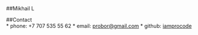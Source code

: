 
##Mikhail L  
	

##Contact  
	* phone: +7 707 535 55 62
	* email: probor@gmail.com
	* github: [iamprocode](https://github.com/iamprocode/)
	
